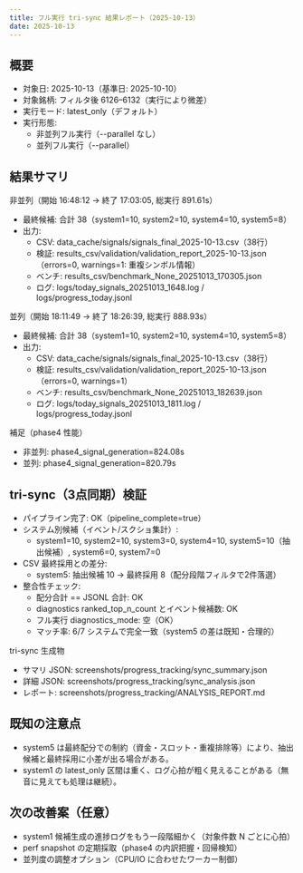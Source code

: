 ```yaml
---
title: フル実行 tri-sync 結果レポート（2025-10-13）
date: 2025-10-13
---
```


## 概要

- 対象日: 2025-10-13（基準日: 2025-10-10）
- 対象銘柄: フィルタ後 6126–6132（実行により微差）
- 実行モード: latest_only（デフォルト）
- 実行形態:
  - 非並列フル実行（--parallel なし）
  - 並列フル実行（--parallel）

## 結果サマリ

非並列（開始 16:48:12 → 終了 17:03:05, 総実行 891.61s）
- 最終候補: 合計 38（system1=10, system2=10, system4=10, system5=8）
- 出力:
  - CSV: data_cache/signals/signals_final_2025-10-13.csv（38行）
  - 検証: results_csv/validation/validation_report_2025-10-13.json（errors=0, warnings=1: 重複シンボル情報）
  - ベンチ: results_csv/benchmark_None_20251013_170305.json
  - ログ: logs/today_signals_20251013_1648.log / logs/progress_today.jsonl

並列（開始 18:11:49 → 終了 18:26:39, 総実行 888.93s）
- 最終候補: 合計 38（system1=10, system2=10, system4=10, system5=8）
- 出力:
  - CSV: data_cache/signals/signals_final_2025-10-13.csv（38行）
  - 検証: results_csv/validation/validation_report_2025-10-13.json（errors=0, warnings=1）
  - ベンチ: results_csv/benchmark_None_20251013_182639.json
  - ログ: logs/today_signals_20251013_1811.log / logs/progress_today.jsonl

補足（phase4 性能）
- 非並列: phase4_signal_generation=824.08s
- 並列:   phase4_signal_generation=820.79s

## tri-sync（3点同期）検証

- パイプライン完了: OK（pipeline_complete=true）
- システム別候補（イベント/スクショ集計）:
  - system1=10, system2=10, system3=0, system4=10, system5=10（抽出候補）, system6=0, system7=0
- CSV 最終採用との差分:
  - system5: 抽出候補 10 → 最終採用 8（配分段階フィルタで2件落選）
- 整合性チェック:
  - 配分合計 == JSONL 合計: OK
  - diagnostics ranked_top_n_count とイベント候補数: OK
  - フル実行 diagnostics_mode: 空（OK）
  - マッチ率: 6/7 システムで完全一致（system5 の差は既知・合理的）

tri-sync 生成物
- サマリ JSON: screenshots/progress_tracking/sync_summary.json
- 詳細 JSON: screenshots/progress_tracking/sync_analysis.json
- レポート: screenshots/progress_tracking/ANALYSIS_REPORT.md

## 既知の注意点

- system5 は最終配分での制約（資金・スロット・重複排除等）により、抽出候補と最終採用に小差が出る場合がある。
- system1 の latest_only 区間は重く、ログ心拍が粗く見えることがある（無音に見えても処理は継続）。

## 次の改善案（任意）

- system1 候補生成の進捗ログをもう一段階細かく（対象件数 N ごとに心拍）
- perf snapshot の定期採取（phase4 の内訳把握・回帰検知）
- 並列度の調整オプション（CPU/IO に合わせたワーカー制御）

